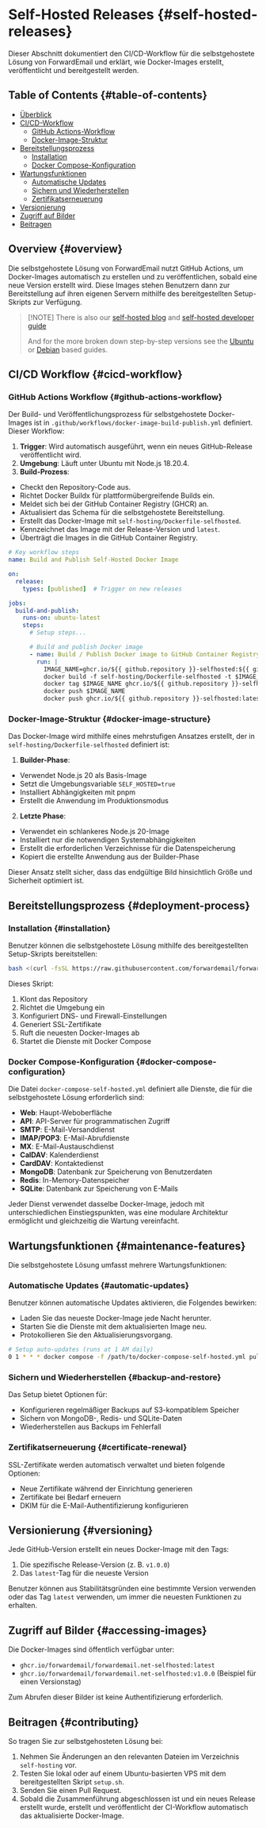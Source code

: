 # Self-Hosted Releases {#self-hosted-releases}

Dieser Abschnitt dokumentiert den CI/CD-Workflow für die selbstgehostete Lösung von ForwardEmail und erklärt, wie Docker-Images erstellt, veröffentlicht und bereitgestellt werden.

## Table of Contents {#table-of-contents}

* [Überblick](#overview)
* [CI/CD-Workflow](#cicd-workflow)
  * [GitHub Actions-Workflow](#github-actions-workflow)
  * [Docker-Image-Struktur](#docker-image-structure)
* [Bereitstellungsprozess](#deployment-process)
  * [Installation](#installation)
  * [Docker Compose-Konfiguration](#docker-compose-configuration)
* [Wartungsfunktionen](#maintenance-features)
  * [Automatische Updates](#automatic-updates)
  * [Sichern und Wiederherstellen](#backup-and-restore)
  * [Zertifikatserneuerung](#certificate-renewal)
* [Versionierung](#versioning)
* [Zugriff auf Bilder](#accessing-images)
* [Beitragen](#contributing)

## Overview {#overview}

Die selbstgehostete Lösung von ForwardEmail nutzt GitHub Actions, um Docker-Images automatisch zu erstellen und zu veröffentlichen, sobald eine neue Version erstellt wird. Diese Images stehen Benutzern dann zur Bereitstellung auf ihren eigenen Servern mithilfe des bereitgestellten Setup-Skripts zur Verfügung.

> \[!NOTE]
> There is also our [self-hosted blog](https://forwardemail.net/blog/docs/self-hosted-solution) and [self-hosted developer guide](https://forwardemail.net/self-hosted)
>
> And for the more broken down step-by-step versions see the [Ubuntu](https://forwardemail.net/guides/selfhosted-on-ubuntu) or [Debian](https://forwardemail.net/guides/selfhosted-on-debian) based guides.

## CI/CD Workflow {#cicd-workflow}

### GitHub Actions Workflow {#github-actions-workflow}

Der Build- und Veröffentlichungsprozess für selbstgehostete Docker-Images ist in `.github/workflows/docker-image-build-publish.yml` definiert. Dieser Workflow:

1. **Trigger**: Wird automatisch ausgeführt, wenn ein neues GitHub-Release veröffentlicht wird.
2. **Umgebung**: Läuft unter Ubuntu mit Node.js 18.20.4.
3. **Build-Prozess**:
* Checkt den Repository-Code aus.
* Richtet Docker Buildx für plattformübergreifende Builds ein.
* Meldet sich bei der GitHub Container Registry (GHCR) an.
* Aktualisiert das Schema für die selbstgehostete Bereitstellung.
* Erstellt das Docker-Image mit `self-hosting/Dockerfile-selfhosted`.
* Kennzeichnet das Image mit der Release-Version und `latest`.
* Überträgt die Images in die GitHub Container Registry.

```yaml
# Key workflow steps
name: Build and Publish Self-Hosted Docker Image

on:
  release:
    types: [published]  # Trigger on new releases

jobs:
  build-and-publish:
    runs-on: ubuntu-latest
    steps:
      # Setup steps...

      # Build and publish Docker image
      - name: Build / Publish Docker image to GitHub Container Registry
        run: |
          IMAGE_NAME=ghcr.io/${{ github.repository }}-selfhosted:${{ github.ref_name }}
          docker build -f self-hosting/Dockerfile-selfhosted -t $IMAGE_NAME .
          docker tag $IMAGE_NAME ghcr.io/${{ github.repository }}-selfhosted:latest
          docker push $IMAGE_NAME
          docker push ghcr.io/${{ github.repository }}-selfhosted:latest
```

### Docker-Image-Struktur {#docker-image-structure}

Das Docker-Image wird mithilfe eines mehrstufigen Ansatzes erstellt, der in `self-hosting/Dockerfile-selfhosted` definiert ist:

1. **Builder-Phase**:
* Verwendet Node.js 20 als Basis-Image
* Setzt die Umgebungsvariable `SELF_HOSTED=true`
* Installiert Abhängigkeiten mit pnpm
* Erstellt die Anwendung im Produktionsmodus

2. **Letzte Phase**:
* Verwendet ein schlankeres Node.js 20-Image
* Installiert nur die notwendigen Systemabhängigkeiten
* Erstellt die erforderlichen Verzeichnisse für die Datenspeicherung
* Kopiert die erstellte Anwendung aus der Builder-Phase

Dieser Ansatz stellt sicher, dass das endgültige Bild hinsichtlich Größe und Sicherheit optimiert ist.

## Bereitstellungsprozess {#deployment-process}

### Installation {#installation}

Benutzer können die selbstgehostete Lösung mithilfe des bereitgestellten Setup-Skripts bereitstellen:

```bash
bash <(curl -fsSL https://raw.githubusercontent.com/forwardemail/forwardemail.net/refs/heads/master/self-hosting/setup.sh)
```

Dieses Skript:

1. Klont das Repository
2. Richtet die Umgebung ein
3. Konfiguriert DNS- und Firewall-Einstellungen
4. Generiert SSL-Zertifikate
5. Ruft die neuesten Docker-Images ab
6. Startet die Dienste mit Docker Compose

### Docker Compose-Konfiguration {#docker-compose-configuration}

Die Datei `docker-compose-self-hosted.yml` definiert alle Dienste, die für die selbstgehostete Lösung erforderlich sind:

* **Web**: Haupt-Weboberfläche
* **API**: API-Server für programmatischen Zugriff
* **SMTP**: E-Mail-Versanddienst
* **IMAP/POP3**: E-Mail-Abrufdienste
* **MX**: E-Mail-Austauschdienst
* **CalDAV**: Kalenderdienst
* **CardDAV**: Kontaktedienst
* **MongoDB**: Datenbank zur Speicherung von Benutzerdaten
* **Redis**: In-Memory-Datenspeicher
* **SQLite**: Datenbank zur Speicherung von E-Mails

Jeder Dienst verwendet dasselbe Docker-Image, jedoch mit unterschiedlichen Einstiegspunkten, was eine modulare Architektur ermöglicht und gleichzeitig die Wartung vereinfacht.

## Wartungsfunktionen {#maintenance-features}

Die selbstgehostete Lösung umfasst mehrere Wartungsfunktionen:

### Automatische Updates {#automatic-updates}

Benutzer können automatische Updates aktivieren, die Folgendes bewirken:

* Laden Sie das neueste Docker-Image jede Nacht herunter.
* Starten Sie die Dienste mit dem aktualisierten Image neu.
* Protokollieren Sie den Aktualisierungsvorgang.

```bash
# Setup auto-updates (runs at 1 AM daily)
0 1 * * * docker compose -f /path/to/docker-compose-self-hosted.yml pull && docker compose -f /path/to/docker-compose-self-hosted.yml up -d >> /var/log/autoupdate.log 2>&1
```

### Sichern und Wiederherstellen {#backup-and-restore}

Das Setup bietet Optionen für:

* Konfigurieren regelmäßiger Backups auf S3-kompatiblem Speicher
* Sichern von MongoDB-, Redis- und SQLite-Daten
* Wiederherstellen aus Backups im Fehlerfall

### Zertifikatserneuerung {#certificate-renewal}

SSL-Zertifikate werden automatisch verwaltet und bieten folgende Optionen:

* Neue Zertifikate während der Einrichtung generieren
* Zertifikate bei Bedarf erneuern
* DKIM für die E-Mail-Authentifizierung konfigurieren

## Versionierung {#versioning}

Jede GitHub-Version erstellt ein neues Docker-Image mit den Tags:

1. Die spezifische Release-Version (z. B. `v1.0.0`)
2. Das `latest`-Tag für die neueste Version

Benutzer können aus Stabilitätsgründen eine bestimmte Version verwenden oder das Tag `latest` verwenden, um immer die neuesten Funktionen zu erhalten.

## Zugriff auf Bilder {#accessing-images}

Die Docker-Images sind öffentlich verfügbar unter:

* `ghcr.io/forwardemail/forwardemail.net-selfhosted:latest`
* `ghcr.io/forwardemail/forwardemail.net-selfhosted:v1.0.0` (Beispiel für einen Versionstag)

Zum Abrufen dieser Bilder ist keine Authentifizierung erforderlich.

## Beitragen {#contributing}

So tragen Sie zur selbstgehosteten Lösung bei:

1. Nehmen Sie Änderungen an den relevanten Dateien im Verzeichnis `self-hosting` vor.
2. Testen Sie lokal oder auf einem Ubuntu-basierten VPS mit dem bereitgestellten Skript `setup.sh`.
3. Senden Sie einen Pull Request.
4. Sobald die Zusammenführung abgeschlossen ist und ein neues Release erstellt wurde, erstellt und veröffentlicht der CI-Workflow automatisch das aktualisierte Docker-Image.